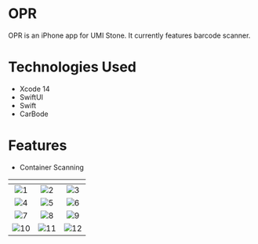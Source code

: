 # OPR
OPR is an iPhone app for UMI Stone. It currently features barcode scanner.
# Technologies Used
* Xcode 14
* SwiftUI 
* Swift
* CarBode
# Features
* Container Scanning

 ![]() | ![]() | ![]() 
:-------------------------:|:-------------------------:|:-------------------------:
![1](https://bnz06pap001files.storage.live.com/y4mIk4TyXkwR2WBQjhORm9TCZdyXT08qvOw4U_84LDAGGa60e9jfBn_lEU10u_SC0pUhjfjvZcN_iLUOaXTItEJLXP3GC6yTXG0hU0B26Glf5qq6TDfIhm5ZItJOk3kePGxGb_x05Y8sduVwE2Z4M-5woZ4U-sZqb69dR7SGUlDzoIG1e1iDgz2iYMWa2LF6TiqgbEEGX0fZL9OJdpFTq7xtJ80-0h3JGWuja2yde0I1Wg?encodeFailures=1&width=707&height=1534) | ![2](https://bnz06pap001files.storage.live.com/y4mrvAE9ZZsDo_qLGGGNN363RyoV2nYm43XhKPSyJqLLHQ0L8BgeHnA8SVQ0_BlIig17Oh1eCWoRhNGlcrlpSwlMMkgbTdzAEWMfOrDOgZhD9u-Kj17gyaG8dwMz-zvhtCXRqa5Jt4d-njAJnfGYUNejpgy86qNKkSTZBTaJ4cBsFTAreWKmbz4eD-ENngRLNnr8pAc9vRaXxCM7HWJOsQtfBhKkvG5izZocJvOoAJiN2g?encodeFailures=1&width=707&height=1534) | ![3](https://bnz06pap001files.storage.live.com/y4mc42iwhrV7NExBWwmaX6Y1yK4Wf_s2jQdTO-xi_fJJQE8BbTUOV_rMI1w0tXHre4JK93vfMH-fT2Uc0WcVZyBzb60BtUCZ2Camy3Z-jEa5At5kZUhaz2cYwz3IV1kqRyAY0EbdEHsbnJ3iQX7892sZGZqzdzOFo_Nm87MB2rizmWQU8n2dmjs6CIfC02HtxjUN5GQGSakPg6z6oQxi4Ym4V_-cZoB4UKbVZ_Ga0ky_8I?encodeFailures=1&width=707&height=1534)
![4](https://bnz06pap001files.storage.live.com/y4mvr_6WCSoiBc33Tb_SjTUpP39BYmK8PZSZcv8a225i2nDV0ZRpu28xjOmRQ-AgpvY3xl7iSrHHyMVc32bvzjJpq_LuSWmxuHniOOFwt5SVe279MWson8NjoRPmhaVpgk0gzaX2UO4UxWJg4gRhdyZF3vnfgXSoHKPLBVvkr6064X1PZjk1vhETZp5J0UrZ1Mo8Zip3ks5AU_Gd4deFL7t7pr5JkVc2fYB2q74OXIUX5A?encodeFailures=1&width=707&height=1534) | ![5](https://bnz06pap001files.storage.live.com/y4m85HxB9FW6cUhkM9fRv5Du1Uuc68yrsXgP3MuAj7R47KdyjF-cmOjJvPj3I5UQUHvPbYyl5EZrL4724P2Tw4WGv4EywhmpPnjHZDIrQ2YaM7swVrfQIiRb4-kzI9CsM4vHeoAfeRnjOdrk3oIrPZsqnSKf0u-9q_-mSPrXP06SUAy4wOWD5YdXS7JUMwq-WqOzfstpnVTfjdXrjaTxccECnG94NAdXTtpev4suNhQirU?encodeFailures=1&width=707&height=1534) | ![6](https://bnz06pap001files.storage.live.com/y4mEEzfuDWFmmoR2xtYnK4QNDPsBhbdlreG6mjaIKLZe07GHLGgNOW389yXPbs7sfQed6pU4L8QoKHjKX42FlKzpW7vfc8JTvH6lO4Dxs_0Qq5-ruXL8VaOMCLhRFy-bKJC02kGvijU2J90OKOUOuAHbO5txskzeMueUokl50IflDQx9wcyOUSqvYJapK9lgutiEjnT4Fbwv1rRriD4Eagy3BZe1PgmN7ZC3U5WsOhVZHs?encodeFailures=1&width=707&height=1534)
![7](https://bnz06pap001files.storage.live.com/y4mi9cG8ZBOGYOjWNVubNHwbEalRTHq6LXjXFlVVbigX7J1SQJFdwZyDHptxWnk7Mcf_n9x_XoubNlDQw_B7hYhJ-64DYKOJ0WVDcL11AXpyFvk5vEIDTBSMvXxhOyKCu2mavaTxhrQCeKRE9wf5cgNv3-ouZ97w4phFxUjvsR-zZC2OLdQY4hwVQJ-w7tzFtfOao6zln7ah6n9omm30Sv7J5NKq9wx8Ar5otA8GlVPxrU?encodeFailures=1&width=707&height=1534) | ![8](https://bnz06pap001files.storage.live.com/y4mKSCX8FPlZUl_Rl6T5tJEV-TTfnN6GN8PtlP8GBBH6GE579KdAriIMyArl5V8Lcf5bE0ieywKtij64sJUzhKJIzOsMTPq15rR8F7SdmVn6ICqiqqi1FCh7cWNOobFnwLJwjkLsPulqp8-T0BJShLf9Esf28Q2pAd2ygNuFwHZkUXVWyRcwpmtTXiCADFGMxVO4grXKyCpTVVrpno25S3CETY69AKx9-YximqKL37drSo?encodeFailures=1&width=707&height=1534) | ![9](https://bnz06pap001files.storage.live.com/y4mrIXuezQyjRloFnWbVvgjh4Gy0YgRmx0A9VOvpOiX-_qhFA4lmbrTGi-ZMqB1SYWf6zGfqqQ_od_by233ETXvRPfeWqnMYiRMTP3x-9hPou3OMYDz5RHoWmVt0UpcdVm8ODMWr2vitW_Q_pTfBc2U2_etLdaJm6w2FRINPvbSAvE9YCM6SptZsc68Crolqku96Znx78VnCetj8EQtDaQDTUhmLJmNEYGxgSObN5aEAjY?encodeFailures=1&width=707&height=1534)
![10](https://bnz06pap001files.storage.live.com/y4mfJFPfAhpBFIp7cZtvuDQAIZMnNW04j4UKxxfQEeMruSW2ADEgiI9nJskqYebnJyjyuNaYOT2jf7KYhXjAT7sCwEXQ_mbJlW4W2ljwDXXxbOKWA9-ly0ySfAETtT0rbLnVpOWjeBMY_FL665rlSKNmytiPMpHgLEAcHGY3z3vR6Q0ECT-APRK6dV2XXKYD-LaeqR2wkvy4XIUX6m59cNe_ABilk3vT7DYxc03Krxxsu8?encodeFailures=1&width=707&height=1534) | ![11](https://bnz06pap001files.storage.live.com/y4mULYW_TkgvUCbXHQGRoTBlYd2r_Dcxw7v-4--SsVzbgaFrZybpqGjLJuwRLsfYKM2oLDBaol_GzjNkCf0JCGt2MKp4AdVSaOuF8bW6va208nbJSiFrbAN2d_e6EpX6bhEGZI4oQ66vOGfsMzBfhzcyllIyu5bYHrAyKKu7Zd-aIEPpsAP7ypdcbybi5vYT7zFebBitsW03fjsND9G0LYKBTrHupdRv-FX6c1NXpe2vAk?encodeFailures=1&width=707&height=1534) | ![12](https://bnz06pap001files.storage.live.com/y4mYps92lZcgC559jalnZj2VPNcqZj9T7OjbrrEVKl9HhxyPeO6567pPQaobGlz0R1a6WZxi7zyvKp-sTczNcfaD5NnJion4GblYWJeMRzcmuez4120zz7MFJ-lkO9d28DrVB2iN7mmn6zYAKvC6jvCN3qefXoIf-vS08nNSjwb01qvuwzbwtsvow9m8yRT1YOL_FnLrfUginxvTEW50dEAOjBF9UvYa9ajwNgHwje-YJI?encodeFailures=1&width=707&height=1534)
